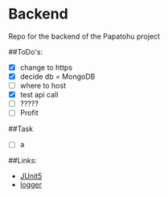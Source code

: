 # Backend

Repo for the backend of the Papatohu project

##ToDo's:
- [x] change to https
- [x] decide db = MongoDB
- [ ] where to host
- [x] test api call
- [ ] ?????
- [ ] Profit

##Task
- [ ] a


##Links:
- [JUnit5](https://junit.org/junit5/docs/current/user-guide/)
- [logger](http://www.slf4j.org)
